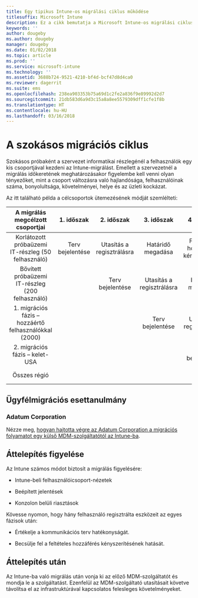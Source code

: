 ```yaml
---
title: Egy tipikus Intune-os migrálási ciklus működése
titlesuffix: Microsoft Intune
description: Ez a cikk bemutatja a Microsoft Intune-os migrálási ciklusok működését, és példákkal szemlélteti, hogy miként kezelheti azokat.
keywords: ''
author: dougeby
ms.author: dougeby
manager: dougeby
ms.date: 01/02/2018
ms.topic: article
ms.prod: ''
ms.service: microsoft-intune
ms.technology: ''
ms.assetid: 3688b724-9521-4210-bf4d-bcf47d8d4ca0
ms.reviewer: dagerrit
ms.suite: ems
ms.openlocfilehash: 238ea903353b75a69d1c2fe2a836f9e89992d2d7
ms.sourcegitcommit: 21db583d6a9d3c15a8a8ee5579309dff1cfe1f8b
ms.translationtype: HT
ms.contentlocale: hu-HU
ms.lasthandoff: 03/16/2018
---
```

# <a name="typical-migration-cycle"></a>A szokásos migrációs ciklus

Szokásos próbaként a szervezet informatikai részlegénél a felhasználók egy kis csoportjával kezdeni az Intune-migrálást. Emellett a szervezetnél a migrálás időkeretének meghatározásakor figyelembe kell venni olyan tényezőket, mint a csoport változásra való hajlandósága, felhasználóinak száma, bonyolultsága, követelményei, helye és az üzleti kockázat.

Az itt található példa a célcsoportok ütemezésének módját szemlélteti:

  | **A migrálás megcélzott csoportjai** | **1. időszak** | **2. időszak** | **3. időszak** | **4. időszak** | **...**
|:---:|:---:|:---:|:---:|:---:|:---:|
| Korlátozott próbaüzemi IT-részleg (50 felhasználó) | Terv bejelentése | Utasítás a regisztrálásra | Határidő megadása | Feltételes hozzáférés kényszerítése |  |                                                        
| Bővített próbaüzemi IT-részleg (200 felhasználó) |  | Terv bejelentése | Utasítás a regisztrálásra | Határidő megadása | Feltételes hozzáférés kényszerítése |
| 1. migrációs fázis – hozzáértő felhasználókkal (2000) |  |  | Terv bejelentése | Utasítás a regisztrálásra | Határidő megadása |
| 2. migrációs fázis – kelet-USA |  |  |  | Terv bejelentése | Utasítás a regisztrálásra |
| Összes régió |  |  |  |  | Terv bejelentése |

## <a name="customer-migration-case-study"></a>Ügyfélmigrációs esettanulmány

### <a name="adatum-corporation"></a>Adatum Corporation

Nézze meg, [hogyan hajtotta végre az Adatum Corporation a migrációs folyamatot egy külső MDM-szolgáltatótól az Intune-ba](https://gallery.technet.microsoft.com/Intune-migration-guide-893a95e3?redir=0).

## <a name="monitoring-migration"></a>Áttelepítés figyelése

Az Intune számos módot biztosít a migrálás figyelésére:

* Intune-beli felhasználóicsoport-nézetek

* Beépített jelentések

* Konzolon belüli riasztások

Kövesse nyomon, hogy hány felhasználó regisztrálta eszközeit az egyes fázisok után:

-   Értékelje a kommunikációs terv hatékonyságát.

-   Becsülje fel a feltételes hozzáférés kényszerítésének hatását.


## <a name="post-migration"></a>Áttelepítés után

Az Intune-ba való migrálás után vonja ki az előző MDM-szolgáltatót és mondja le a szolgáltatást. Ezenfelül az MDM-szolgáltató utasításait követve távolítsa el az infrastruktúrával kapcsolatos felesleges követelményeket.
